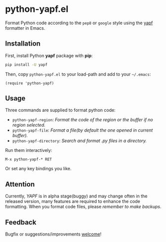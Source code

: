 python-yapf.el
==================

Format Python code according to the `pep8` or `google` style using the [yapf](https://github.com/google/yapf) formatter in Emacs.


Installation
--------------

First, install Python **yapf** package with **pip**:

```sh
pip install -U yapf
```

Then, copy `python-yapf.el` to your load-path and add to your `~/.emacs`:

```elisp
(require 'python-yapf)
```

Usage
--------

Three commands are supplied to format python code:

* `python-yapf-region`: *Format the code of the region or the buffer if no region selected.*
* `python-yapf-file`: *Format a file(by default the one opened in current buffer).*
* `python-yapf-directory`: *Search and format .py files in a directory.*

Run them interactively:

```
M-x python-yapf-* RET
```

Or set any key bindings you like.


Attention
------------

Currently, *YAPF* is in alpha stage(buggy) and may change often in the released version, many features are required to enhance the code formatting. When you format code files, please *remember to make backups*.


Feedback
-----------

Bugfix or suggestions/improvements [welcome](https://github.com/galeo/python-yapf.el/issues)!
